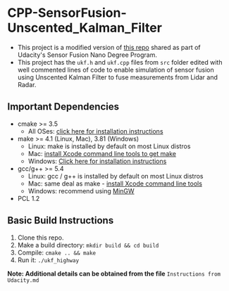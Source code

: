 # CPP-SensorFusion-Unscented_Kalman_Filter
* This project is a modified version of [this repo](https://github.com/udacity/SFND_Unscented_Kalman_Filter) shared as part of Udacity's Sensor Fusion Nano Degree Program.
* This project has the `ukf.h` and `ukf.cpp` files from `src` folder edited with well commented lines of code to enable simulation of sensor fusion using Unscented Kalman Filter to fuse measurements from Lidar and Radar.
## Important Dependencies
* cmake >= 3.5
  * All OSes: [click here for installation instructions](https://cmake.org/install/)
* make >= 4.1 (Linux, Mac), 3.81 (Windows)
  * Linux: make is installed by default on most Linux distros
  * Mac: [install Xcode command line tools to get make](https://developer.apple.com/xcode/features/)
  * Windows: [Click here for installation instructions](http://gnuwin32.sourceforge.net/packages/make.htm)
* gcc/g++ >= 5.4
  * Linux: gcc / g++ is installed by default on most Linux distros
  * Mac: same deal as make - [install Xcode command line tools](https://developer.apple.com/xcode/features/)
  * Windows: recommend using [MinGW](http://www.mingw.org/)
 * PCL 1.2

## Basic Build Instructions

1. Clone this repo.
2. Make a build directory: `mkdir build && cd build`
3. Compile: `cmake .. && make`
4. Run it: `./ukf_highway`

**Note: Additional details can be obtained from the file** `Instructions from Udacity.md`
